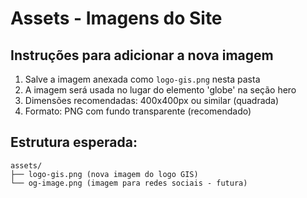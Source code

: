 # Assets - Imagens do Site

## Instruções para adicionar a nova imagem

1. Salve a imagem anexada como `logo-gis.png` nesta pasta
2. A imagem será usada no lugar do elemento 'globe' na seção hero
3. Dimensões recomendadas: 400x400px ou similar (quadrada)
4. Formato: PNG com fundo transparente (recomendado)

## Estrutura esperada:
```
assets/
├── logo-gis.png (nova imagem do logo GIS)
└── og-image.png (imagem para redes sociais - futura)
```
